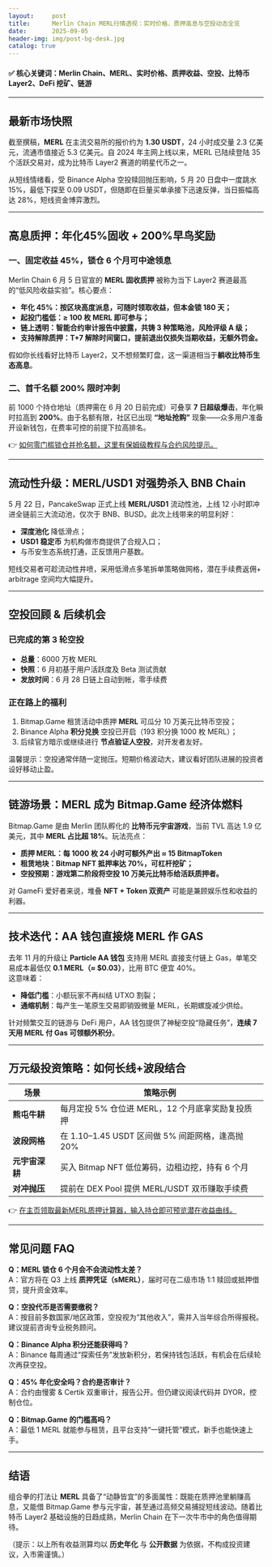 ```yaml
---
layout:     post
title:      Merlin Chain MERL行情透视：实时价格、质押高息与空投动态全览
date:       2025-09-05
header-img: img/post-bg-desk.jpg
catalog: true
---
```


#### ✅ 核心关键词：Merlin Chain、MERL、实时价格、质押收益、空投、比特币 Layer2、DeFi 挖矿、链游

---

## 最新市场快照

截至撰稿，**MERL** 在主流交易所的报价约为 **1.30 USDT**，24 小时成交量 2.3 亿美元，流通市值接近 5.3 亿美元。自 2024 年主网上线以来，MERL 已陆续登陆 35 个活跃交易对，成为比特币 Layer2 赛道的明星代币之一。

从短线情绪看，受 Binance Alpha 空投赎回抛压影响，5 月 20 日盘中一度跳水 15%，最低下探至 0.09 USDT，但随即在巨量买单承接下迅速反弹，当日振幅高达 28%，短线资金博弈激烈。

---

## 高息质押：年化45%固收 + 200%早鸟奖励

### 一、固定收益 45%，锁仓 6 个月可中途领息  
Merlin Chain 6 月 5 日官宣的 **MERL 固收质押** 被称为当下 Layer2 赛道最高的“低风险收益实验”。核心要点：

- **年化 45%：按区块高度派息，可随时领取收益，但本金锁 180 天；**  
- **起投门槛低：≥ 100 枚 MERL 即可参与；**  
- **链上透明：智能合约审计报告中披露，共铸 3 种策略池，风险评级 A 级；**  
- **支持解除质押：T+7 解除时间窗口，提前退出仅损失当期收益，无额外罚金。**

假如你长线看好比特币 Layer2，又不想频繁盯盘，这一渠道相当于**躺收比特币生态高息**。

### 二、首千名额 200% 限时冲刺  
前 1000 个持仓地址（质押需在 6 月 20 日前完成）可叠享 **7 日超级爆击**，年化瞬时拉高到 **200%**。由于名额有限，社区已出现 **“地址抢购”** 现象——众多用户准备开设新钱包，在费率可控的前提下拉高排名。

👉 [如何零门槛锁仓并抢名额，这里有保姆级教程与合约风险提示。](https://okxdog.com/)

---

## 流动性升级：MERL/USD1 对强势杀入 BNB Chain

5 月 22 日，PancakeSwap 正式上线 **MERL/USD1** 流动性池，上线 12 小时即冲进全链前三大流动池，仅次于 BNB、BUSD。此次上线带来的明显利好：

- **深度池化** 降低滑点；  
- **USD1 稳定币** 为机构做市商提供了合规入口；  
- 与币安生态系统打通，正反馈用户基数。

短线交易者可趁流动性井喷，采用低滑点多笔拆单策略做网格，潜在手续费返佣+ arbitrage 空间均大幅提升。

---

## 空投回顾 & 后续机会

### 已完成的第 3 轮空投
- **总量**：6000 万枚 MERL  
- **快照**：6 月初基于用户活跃度及 Beta 测试贡献  
- **发放时间**：6 月 28 日链上自动到帐，零手续费

### 正在路上的福利
1. Bitmap.Game 租赁活动中质押 **MERL** 可瓜分 10 万美元比特币空投；  
2. Binance Alpha **积分兑换** 空投已开启（193 积分换 1000 枚 MERL）；  
3. 后续官方暗示或继续进行 **节点验证人空投**，对开发者友好。

温馨提示：空投通常伴随一定抛压。短期价格波动大，建议看好团队进展的投资者设好移动止盈。

---

## 链游场景：MERL 成为 Bitmap.Game 经济体燃料

Bitmap.Game 是由 Merlin 团队孵化的 **比特币元宇宙游戏**，当前 TVL 高达 1.9 亿美元，其中 **MERL 占比超 18%**。玩法亮点：

- **质押 MERL：每 1000 枚 24 小时可额外产出 ≈ 15 BitmapToken**  
- **租赁地块：Bitmap NFT 抵押率达 70%，可杠杆挖矿；**  
- **空投预期：游戏第二阶段将空投 10 万美元比特币给活跃质押者。**

对 GameFi 爱好者来说，堆叠 **NFT + Token 双资产** 可能是兼顾娱乐性和收益的利器。

---

## 技术迭代：AA 钱包直接烧 MERL 作 GAS

去年 11 月的升级让 **Particle AA 钱包** 支持用 MERL 直接支付链上 Gas，单笔交易成本最低仅 **0.1 MERL（≈ $0.03）**，比用 BTC 便宜 40%。  
这意味着：

- **降低门槛**：小额玩家不再纠结 UTXO 割裂；  
- **通缩机制**：每产生一笔原生交易即销毁微量 MERL，长期螺旋减少供给。

针对频繁交互的链游与 DeFi 用户，AA 钱包提供了神秘空投“隐藏任务”，**连续 7 天用 MERL 付 Gas 可领额外积分**。

---

## 万元级投资策略：如何长线+波段结合

| 场景           | 策略示例                                           |
|----------------|----------------------------------------------------|
| **熊屯牛耕**   | 每月定投 5% 仓位进 MERL，12 个月底拿奖励复投质押  |
| **波段网格**   | 在 1.10–1.45 USDT 区间做 5% 间距网格，逢高抛 20%  |
| **元宇宙深耕** | 买入 Bitmap NFT 低位筹码，边租边挖，持有 6 个月   |
| **对冲抛压**   | 提前在 DEX Pool 提供 MERL/USDT 双币赚取手续费     |

👉 [在主页领取最新MERL质押计算器，输入持仓即可预览潜在收益曲线。](https://okxdog.com/)

---

## 常见问题 FAQ

**Q：MERL 锁仓 6 个月会不会流动性太差？**  
A：官方将在 Q3 上线 **质押凭证（sMERL）**，届时可在二级市场 1:1 赎回或抵押借贷，提升资金效率。

**Q：空投代币是否需要缴税？**  
A：按目前多数国家/地区政策，空投视为“其他收入”，需并入当年综合所得报税。建议提前咨询专业税务顾问。

**Q：Binance Alpha 积分还能获得吗？**  
A：Binance 每周通过“探索任务”发放新积分，若保持钱包活跃，有机会在后续轮次再获空投。

**Q：45% 年化安全吗？合约是否审计？**  
A：合约由慢雾 & Certik 双重审计，报告公开。但仍建议阅读代码并 DYOR，控制仓位。

**Q：Bitmap.Game 的门槛高吗？**  
A：最低 1 MERL 就能参与租赁，且平台支持“一键托管”模式，新手也能快速上手。

---

## 结语

组合拳的打法让 **MERL** 具备了“动静皆宜”的多面属性：既能在质押池里躺赚高息，又能借 Bitmap.Game 参与元宇宙，甚至通过高频交易捕捉短线波动。随着比特币 Layer2 基础设施的日趋成熟，Merlin Chain 在下一次牛市中的角色值得期待。

（提示：以上所有收益测算均以 **历史年化** 与 **公开数据** 为依据，不构成投资建议，入市需谨慎。）